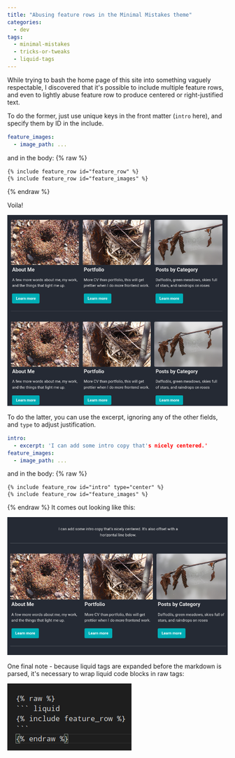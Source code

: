 ```yaml
---
title: "Abusing feature rows in the Minimal Mistakes theme"
categories:
  - dev
tags:
  - minimal-mistakes
  - tricks-or-tweaks
  - liquid-tags
---
```


While trying to bash the home page of this site into something vaguely respectable,
I discovered that it's possible to include multiple feature rows,
and even to lightly abuse feature row to produce centered or right-justified text.

To do the former, just use unique keys in the front matter (`intro` here),
and specify them by ID in the include.

``` yaml
feature_images:
  - image_path: ...
```

and in the body:
{% raw %}
``` liquid
{% include feature_row id="feature_row" %}
{% include feature_row id="feature_images" %}
```
{% endraw %}

Voila!

![you should probably make two different feature rows](/assets/images/two_feature_rows.png)

To do the latter, you can use the excerpt, ignoring any of the other fields,
and `type` to adjust justification.

``` yaml
intro:
  - excerpt: 'I can add some intro copy that's nicely centered.'
feature_images:
  - image_path: ...
```

and in the body:
{% raw %}
``` liquid
{% include feature_row id="intro" type="center" %}
{% include feature_row id="feature_images" %}
```
{% endraw %}
It comes out looking like this:

![there's probably a better way to do this, too!](/assets/images/text_in_place_of_feature_row.png)

One final note - because liquid tags are expanded before the markdown is parsed,
it's necessary to wrap liquid code blocks in raw tags:

![there's probably a better way to do this, too!](/assets/images/raw_endraw_tags.png)